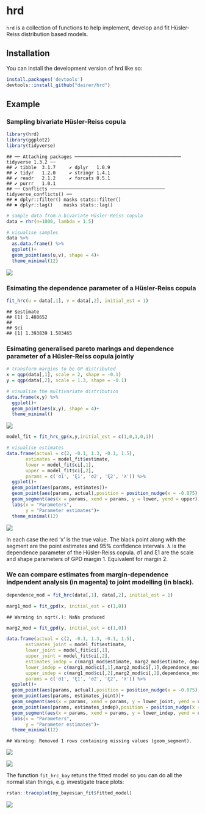
<!-- README.md is generated from README.Rmd. Please edit that file -->

# hrd

<!-- badges: start -->
<!-- badges: end -->

`hrd` is a collection of functions to help implement, develop and fit
Hüsler-Reiss distribution based models.

## Installation

You can install the development version of hrd like so:

``` r
install.packages('devtools')
devtools::install_github("dairer/hrd")
```

## Example

### Sampling bivariate Hüsler-Reiss copula

``` r
library(hrd)
library(ggplot2)
library(tidyverse)
```

    ## ── Attaching packages ─────────────────────────────────────── tidyverse 1.3.2 ──
    ## ✔ tibble  3.1.7     ✔ dplyr   1.0.9
    ## ✔ tidyr   1.2.0     ✔ stringr 1.4.1
    ## ✔ readr   2.1.2     ✔ forcats 0.5.1
    ## ✔ purrr   1.0.1     
    ## ── Conflicts ────────────────────────────────────────── tidyverse_conflicts() ──
    ## ✖ dplyr::filter() masks stats::filter()
    ## ✖ dplyr::lag()    masks stats::lag()

``` r
# sample data from a bivariate Hüsler-Reiss copula
data = rhr(n=1000, lambda = 1.5)

# visualise samples
data %>%
  as.data.frame() %>%
  ggplot()+
  geom_point(aes(u,v), shape = 4)+
  theme_minimal(12)
```

![](README_files/figure-gfm/example1-1.png)<!-- -->

### Esimating the dependence parameter of a Hüsler-Reiss copula

``` r
fit_hrc(u = data[,1], v = data[,2], initial_est = 1)
```

    ## $estimate
    ## [1] 1.488652
    ## 
    ## $ci
    ## [1] 1.393839 1.583465

### Esimating generalised pareto marings and dependence parameter of a Hüsler-Reiss copula jointly

``` r
# transform margins to be GP distributed
x = qgp(data[,1], scale = 2, shape = -0.1)
y = qgp(data[,2], scale = 1.3, shape = -0.1)

# visualise the multivariate distribution
data.frame(x,y) %>%
  ggplot()+
  geom_point(aes(x,y), shape = 4)+
  theme_minimal()
```

![](README_files/figure-gfm/example3-1.png)<!-- -->

``` r
model_fit = fit_hrc_gp(x,y,initial_est = c(1,0,1,0,1))

# visualise estimates
data.frame(actual = c(2, -0.1, 1.3, -0.1, 1.5),
       estimates = model_fit$estimate,
       lower = model_fit$ci[,1],
       upper = model_fit$ci[,2],
       params = c('σ1', 'ξ1', 'σ2', 'ξ2', 'λ')) %>%
  ggplot()+
  geom_point(aes(params, estimates))+
  geom_point(aes(params, actual),position = position_nudge(x = -0.075), shape = 4, col = 'red')+
  geom_segment(aes(x = params, xend = params, y = lower, yend = upper))+
  labs(x = "Parameters",
       y = "Parameter estimates")+
  theme_minimal(12)
```

![](README_files/figure-gfm/example3-2.png)<!-- -->

In each case the red ‘x’ is the true value. The black point along with
the segment are the point estimates and 95% confidence intervals. λ is
the dependence parameter of the Hüsler-Reiss copula. σ1 and ξ1 are the
scale and shape parameters of GPD margin 1. Equivalent for margin 2.

### We can compare estimates from margin-dependence indpendent analysis (in magenta) to joint modelling (in black).

``` r
dependence_mod = fit_hrc(data[,1], data[,2], initial_est = 1)

marg1_mod = fit_gpd(x, initial_est = c(1,0))
```

    ## Warning in sqrt(.): NaNs produced

``` r
marg2_mod = fit_gpd(y, initial_est = c(1,0))

data.frame(actual = c(2, -0.1, 1.3, -0.1, 1.5),
       estimates_joint = model_fit$estimate,
       lower_joint = model_fit$ci[,1],
       upper_joint = model_fit$ci[,2],
       estimates_indep = c(marg1_mod$estimate, marg2_mod$estimate, dependence_mod$estimate),
       lower_indep = c(marg1_mod$ci[,1],marg2_mod$ci[,1],dependence_mod$ci[1]),
       upper_indep = c(marg1_mod$ci[,2],marg2_mod$ci[,2],dependence_mod$ci[2]),
       params = c('σ1', 'ξ1', 'σ2', 'ξ2', 'λ')) %>%
  ggplot()+
  geom_point(aes(params, actual),position = position_nudge(x = -0.075), shape = 4, col = 'red')+
  geom_point(aes(params, estimates_joint))+
  geom_segment(aes(x = params, xend = params, y = lower_joint, yend = upper_joint))+
  geom_point(aes(params, estimates_indep),position = position_nudge(x = 0.075), col = "magenta")+
  geom_segment(aes(x = params, xend = params, y = lower_indep, yend = upper_indep),position = position_nudge(x = 0.075), col = "magenta")+
  labs(x = "Parameters",
       y = "Parameter estimates")+
  theme_minimal(12)
```

    ## Warning: Removed 1 rows containing missing values (geom_segment).

![](README_files/figure-gfm/example4-1.png)<!-- -->

![](README_files/figure-gfm/example5-1.png)<!-- -->

The function `fit_hrc_bay` retuns the fitted model so you can do all the
normal stan things, e.g. investigate trace plots:

``` r
rstan::traceplot(my_bayesian_fit$fitted_model)
```

![](README_files/figure-gfm/ex5-1.png)<!-- -->
